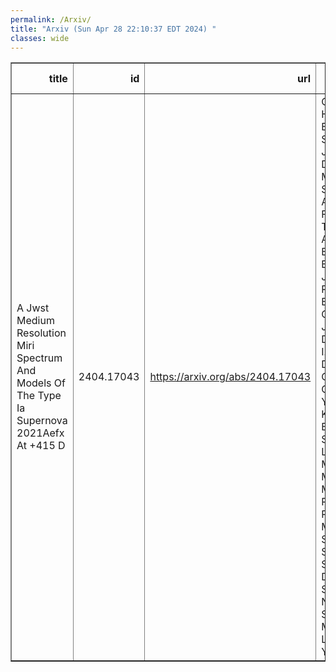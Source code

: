 ```yaml
---
permalink: /Arxiv/
title: "Arxiv (Sun Apr 28 22:10:37 EDT 2024) "
classes: wide
---
```

<table border="1" class="dataframe">
  <thead>
    <tr style="text-align: right;">
      <th>title</th>
      <th>id</th>
      <th>url</th>
      <th>authors</th>
      <th>Local Authors</th>
    </tr>
  </thead>
  <tbody>
    <tr>
      <td>A Jwst Medium Resolution Miri Spectrum And Models Of The Type Ia   Supernova 2021Aefx At +415 D</td>
      <td>2404.17043</td>
      <td><a href="https://arxiv.org/abs/2404.17043" target="_blank">https://arxiv.org/abs/2404.17043</a></td>
      <td>C. Ashall, P. Hoeflich, E. Baron, M. Shahbandeh, J. M. Derkacy, K. Medler, B. J. Shappee, M. A. Tucker, E. Fereidouni, T. Mera, J. Andrews, D. Baade, K. A. Bostroem, P. J. Brown, C. R. Burns, A. Burrow, A. Cikota, T. De Jaeger, A. Do, Y. Dong, I. Dominguez, O. Fox, L. Galbany, E. Y. Hsiao, K. Krisciunas, B. Khaghani, S. Kumar, J. Lu, J. R. Maund, P. Mazzali, N. Morrell, F. Patat, C. Pfeffer, M. M. Phillips, J. Schmidt, S. Stangl, C. P. Stevens, M. D. Stritzinger, N. B. Suntzeff, C. M. Telesco, L. Wang, Y. Yang</td>
      <td>Michael Tucker</td>
    </tr>
  </tbody>
</table>
